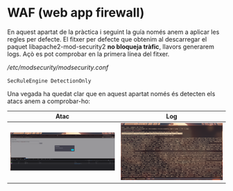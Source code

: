 # WAF (web app firewall)
En aquest apartat de la pràctica i seguint la guía només anem a 
aplicar les regles per defecte.
El fitxer per defecte que obtenim al descarregar el paquet libapache2-mod-security2
**no bloqueja tràfic**, llavors generarem logs. Açò es pot comprobar en la primera línea del fitxer.

*/etc/modsecurity/modsecurity.conf*
```
SecRuleEngine DetectionOnly
```

Una vegada ha quedat clar que en aquest apartat només és detecten els atacs anem a comprobar-ho:

| Atac | Log|
| ----------- | ----------- |
|![atac xss](./images/xss.png) | ![log](./images/log.png)  |


